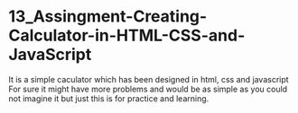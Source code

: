 # 13_Assingment-Creating-Calculator-in-HTML-CSS-and-JavaScript
It is a simple caculator which has been designed in html, css and javascript 
For sure it might have more problems and would be as simple as you could not imagine it but just this is for practice and learning.

